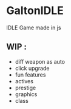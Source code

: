 # GaltonIDLE

IDLE Game made in js
 
 ## WIP :
 - diff weapon as auto
 - click upgrade
 - fun features
 - actives
 - prestige
 - graphics
 - class
